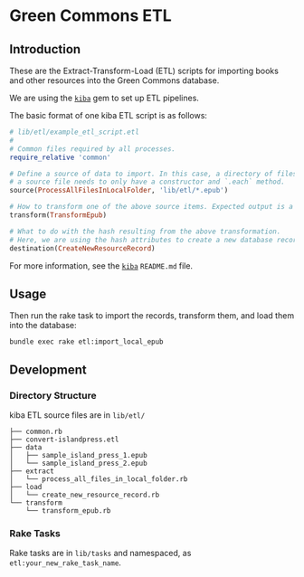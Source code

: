 # Green Commons ETL

## Introduction

These are the Extract-Transform-Load (ETL)
scripts for importing books and other resources
into the Green Commons database.

We are using the [`kiba`] gem
to set up ETL pipelines.

[`kiba`]: https://github.com/thbar/kiba

The basic format of one kiba ETL script is as follows:

```ruby
# lib/etl/example_etl_script.etl
#
# Common files required by all processes.
require_relative 'common'

# Define a source of data to import. In this case, a directory of files.
# a source file needs to only have a constructor and `.each` method.
source(ProcessAllFilesInLocalFolder, 'lib/etl/*.epub')

# How to transform one of the above source items. Expected output is a hash.
transform(TransformEpub)

# What to do with the hash resulting from the above transformation.
# Here, we are using the hash attributes to create a new database record.
destination(CreateNewResourceRecord)
```

For more information, see the [`kiba`] `README.md` file.

## Usage

Then run the rake task to import the records,
transform them,
and load them into the database:

```
bundle exec rake etl:import_local_epub
```

## Development

### Directory Structure

kiba ETL source files are in `lib/etl/`

```
├── common.rb
├── convert-islandpress.etl
├── data
│   ├── sample_island_press_1.epub
│   └── sample_island_press_2.epub
├── extract
│   └── process_all_files_in_local_folder.rb
├── load
│   └── create_new_resource_record.rb
└── transform
    └── transform_epub.rb
```

### Rake Tasks

Rake tasks are in `lib/tasks` and namespaced, as `etl:your_new_rake_task_name`.
